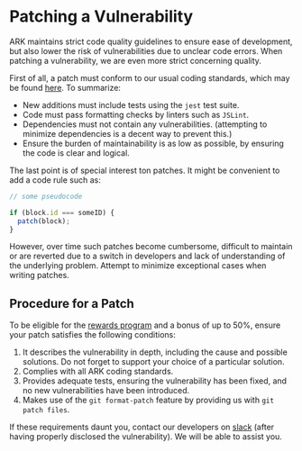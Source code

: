 # Patching a Vulnerability

ARK maintains strict code quality guidelines to ensure ease of development, but also lower the risk of vulnerabilities due to unclear code errors. When patching a vulnerability, we are even more strict concerning quality.

First of all, a patch must conform to our usual coding standards, which may be found [here](/guidebook/contribution-guidelines/clean-code-and-tests.html). To summarize:

- New additions must include tests using the `jest` test suite.
- Code must pass formatting checks by linters such as `JSLint`.
- Dependencies must not contain any vulnerabilities. (attempting to minimize dependencies is a decent way to prevent this.)
- Ensure the burden of maintainability is as low as possible, by ensuring the code is clear and logical.

The last point is of special interest ton patches. It might be convenient to add a code rule such as:

```js
// some pseudocode

if (block.id === someID) {
  patch(block);
}
```

However, over time such patches become cumbersome, difficult to maintain or are reverted due to a switch in developers and lack of understanding of the underlying problem. Attempt to minimize exceptional cases when writing patches.

## Procedure for a Patch

To be eligible for the [rewards program](/security/discovering/public-disclosure.md) and a bonus of up to 50%, ensure your patch satisfies the following conditions:

1. It describes the vulnerability in depth, including the cause and possible solutions. Do not forget to support your choice of a particular solution.
2. Complies with all ARK coding standards.
3. Provides adequate tests, ensuring the vulnerability has been fixed, and no new vulnerabilities have been introduced.
4. Makes use of the `git format-patch` feature by providing us with `git patch files`.

If these requirements daunt you, contact our developers on [slack](https://ark.io/slack) (after having properly disclosed the vulnerability). We will be able to assist you.
